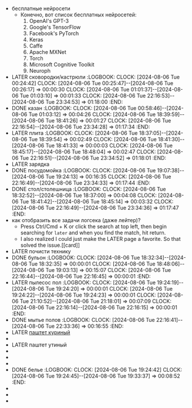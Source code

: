- бесплатные нейросети
	- Конечно, вот список бесплатных нейросетей:
	  1. OpenAI's GPT-3
	  2. Google's TensorFlow 
	  3. Facebook's PyTorch 
	  4. Keras 
	  5. Caffe 
	  6. Apache MXNet 
	  7. Torch
	  8. Microsoft Cognitive Toolkit 
	  9. Neuroph
- LATER сковородки/кастрюли
  :LOGBOOK:
  CLOCK: [2024-08-06 Tue 00:24:42]
  CLOCK: [2024-08-06 Tue 00:25:47]--[2024-08-06 Tue 00:26:17] =>  00:00:30
  CLOCK: [2024-08-06 Tue 01:01:37]--[2024-08-06 Tue 01:03:10] =>  00:01:33
  CLOCK: [2024-08-06 Tue 22:16:53]--[2024-08-06 Tue 23:34:53] =>  01:18:00
  :END:
- DONE казан
  :LOGBOOK:
  CLOCK: [2024-08-06 Tue 00:58:46]--[2024-08-06 Tue 01:03:12] =>  00:04:26
  CLOCK: [2024-08-06 Tue 18:39:59]--[2024-08-06 Tue 18:41:26] =>  00:01:27
  CLOCK: [2024-08-06 Tue 22:16:54]--[2024-08-06 Tue 23:34:28] =>  01:17:34
  :END:
- LATER плита
  :LOGBOOK:
  CLOCK: [2024-08-06 Tue 18:37:05]--[2024-08-06 Tue 18:39:54] =>  00:02:49
  CLOCK: [2024-08-06 Tue 18:41:30]--[2024-08-06 Tue 18:41:33] =>  00:00:03
  CLOCK: [2024-08-06 Tue 18:45:17]--[2024-08-06 Tue 18:48:04] =>  00:02:47
  CLOCK: [2024-08-06 Tue 22:16:51]--[2024-08-06 Tue 23:34:52] =>  01:18:01
  :END:
- LATER зарядка
- DONE посудомойка
  :LOGBOOK:
  CLOCK: [2024-08-06 Tue 19:07:38]--[2024-08-06 Tue 19:24:13] =>  00:16:35
  CLOCK: [2024-08-06 Tue 22:16:49]--[2024-08-06 Tue 23:34:33] =>  01:17:44
  :END:
- DONE стол/столешница
  :LOGBOOK:
  CLOCK: [2024-08-06 Tue 18:32:52]--[2024-08-06 Tue 18:37:00] =>  00:04:08
  CLOCK: [2024-08-06 Tue 18:41:42]--[2024-08-06 Tue 18:45:14] =>  00:03:32
  CLOCK: [2024-08-06 Tue 22:16:49]--[2024-08-06 Tue 23:34:36] =>  01:17:47
  :END:
- как отобразить все задачи логсека (даже лейтер)?
	- Press Ctrl/Cmd + K or click the search at top left, then begin searching for `later` and when you find the match, hit return.
	- I also realized I could just make the LATER page a favorite. So that solved the issue.[[card]]
- LATER почисти технику
- DONE бульон
  :LOGBOOK:
  CLOCK: [2024-08-06 Tue 18:32:34]--[2024-08-06 Tue 18:32:35] =>  00:00:01
  CLOCK: [2024-08-06 Tue 18:48:06]--[2024-08-06 Tue 19:03:13] =>  00:15:07
  CLOCK: [2024-08-06 Tue 22:16:44]--[2024-08-06 Tue 22:16:45] =>  00:00:01
  :END:
- LATER пылесос пол
  :LOGBOOK:
  CLOCK: [2024-08-06 Tue 19:24:19]--[2024-08-06 Tue 19:24:20] =>  00:00:01
  CLOCK: [2024-08-06 Tue 19:24:22]--[2024-08-06 Tue 19:24:23] =>  00:00:01
  CLOCK: [2024-08-06 Tue 21:10:52]--[2024-08-06 Tue 21:18:01] =>  00:07:09
  CLOCK: [2024-08-06 Tue 22:16:14]--[2024-08-06 Tue 22:16:15] =>  00:00:01
  :END:
- DONE мытье полов
  :LOGBOOK:
  CLOCK: [2024-08-06 Tue 22:16:41]--[2024-08-06 Tue 22:33:36] =>  00:16:55
  :END:
- LATER [паштет куриный](https://www.russianfood.com/recipes/recipe.php?rid=165771)
-
- LATER паштет утиный
-
-
-
- DONE белье
  :LOGBOOK:
  CLOCK: [2024-08-06 Tue 19:24:42]
  CLOCK: [2024-08-06 Tue 19:24:45]--[2024-08-06 Tue 19:33:37] =>  00:08:52
  :END:
-
-
-